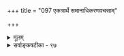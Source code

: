 +++
title = "097 एकत्रार्थे समानाधिकरणवचसाम्"

+++
<details><summary>मूलम्</summary>

एकत्रार्थे समानाधिकरणवचसां वृत्तिरुक्ता ततोऽत्र स्थाप्ये तत्तन्निमित्ते प्रसजति हि भिदा धर्मिणोऽपीति चेन्न ।  
नेतव्यं लक्ष्मवाक्यं प्रतिपदनुगुणं साऽत्र सिद्धा विशिष्टे व्युत्पत्तेस्तादृशत्वाद्भवति तु विहतेः क्वापि भिन्नं विशेष्यम् ॥ ९७ ॥
</details>

<details><summary>सर्वाङ्कषटीका - ९७</summary>

अयि भोः ! भेदवासनादूषितान्तःकरणं त्वां कथं वयं बोधयेम ? अथापि पुनः प्रयतामहे कारुण्या- त्कथंचिदिति वदत आशयमुपवर्ण्य समाधत्ते - एकत्रेत्यादि । **समानाधिकरणवचसाम्** = 'नीलमुत्पलम्' इत्यादिसमानाधिकरणवाक्यानाम् एकत्र **अर्थे** = एकस्मिन् वस्तुनि **वृत्तिः** = बोधनम् **उक्ता** = यद्यप्युक्ता । परन्तु **ततः** = तस्मादेव **अत्र** = : प्रकृते एकस्मिन् विशेष्ये **तत्तन्निमित्ते** = तत्तत्पदप्रवृत्तिनिमित्तभूतधर्मे स्थाप्ये, तदा धर्मिणः **अपि** = विशेष्यस्यापि **भिदा** = भेदः प्रसजति हि । विशेषणं नाम व्यावर्तकम् । एवञ्च पदद्वये - नैकार्थाभिधाने हि पदद्वयप्रवृत्तिनिमित्तयोः भेदावश्यंभावात् पदद्वयं विशेष्यं द्रव्यं विभजेदेव, अथवा विशेषणयोस्सांकर्यमनिवार्यम् । अतः नीलमुत्पलमित्युक्ते हि नीलत्वमुत्पलत्वं च नैकत्र स्याताम् । अतो नीलत्वं रक्ताद्विशेष्यं व्यावर्तयति, उत्पलत्वं च घटान्नीलं व्यावर्तयति । तावन्मात्रं तयोः फलम् । न तु तयोरेकाधिकरणवृत्तित्वम्, सांकर्यप्रसंगात् । भिन्नप्रवृत्तिनिमित्तानामित्यादेरपि पदानां प्रवृत्तौ निमित्तभेदं वदति । न तु वस्तुनि धर्मद्वयसत्ताम् । 'एकस्मिन्नर्थे' इत्यनेन हि एकत्वमात्रे पर्यवसानं लभ्यते । अतः प्रवृत्तिनिमित्तयोस्त्यागेन द्रव्यैक्यमात्रबोधने पर्यवसानमेव सामानाधिकरण्यफलमिति निर्धर्मकमेकं वस्तु सामानाधिकरण्येन बोध्यते ॥ 

इति चेन्न । कुतः ? **लक्ष्मवाक्यम्** = लक्षणवाक्यं हि **प्रतिपदनुगुणम्** = लक्ष्यविषयकं ज्ञानं तेन यथा भवेत्, तथा नेतव्यम्, लक्ष्यज्ञानार्थत्वाल्लक्षणस्य । **अत्र** = प्रकृते **सा** = लक्ष्यप्रतिपत्तिः **विशिष्टे** = विशिष्ट एव सिद्धा, लोके नियमेन लक्ष्यस्य लक्षणाश्रयत्वात् । **व्युत्पत्तेः** = लक्षणवाक्येन बोधनक्रमस्य तादृशत्वात्। लक्ष्यतावच्छेदकसमनियतं हि लक्षणमुच्यते; यत्र गोत्वम्, तत्र सास्नादिमत्त्वम्; यत्र सास्नादिमत्त्वम्, तत्र गोत्वमिति । एवं सति 'सास्नादिमान् गौः' इति वाक्येन गोत्वरहितम्, सास्नादिरहितं किञ्चिद्द्रव्यं तेन 

321. 

1 

1 

649 

[ नानाधर्मविशिष्टैकवस्त्वभिधाने विरोधाभावः ] 

नानाधर्मप्रणाड्या बहुभिरपि पदैर्धर्मिणोऽत्रैक्यसिद्धौ 

नान्योन्याधारतैक्ये प्रसजत उचितज्ञापनैकप्रवृत्तेः । 



वाक्येन बोध्यत इति कथने किं रोदितव्यम्, उत हसितव्यम्? ननु विशेषणानां व्यावर्तकत्वाद्विशेष्यं भिद्येत, छिद्येत वा । किं कर्तुं शक्यत इति चेत्, अतीव भ्रान्तोऽसि निर्विशेषवादिन् ! नीलमित्यनीलाद्व्यावृत्तिं वदति । उत्पलमिति घटादिव्यावृत्तिं वदति । व्यावृत्तिं वदतीत्यस्य पदार्थमेव भिनत्तीति न ह्यर्थः । किन्तु बुद्धौ तदितरेभ्यो विलक्षणं प्रदर्शयतीत्यर्थः । न तु द्रव्यमेव भिनत्ति । उत्पलपदं हि नीलोत्पलं रक्तोत्पलं च 'बोधयति । नीलमिति विशेषणकथने रक्तात् वैलक्षण्यसिद्धिः । उत्पलपदेन नीलपटादिभ्यो वैलक्षण्यसिद्धिः । नीलत्वविशिष्टे उत्पलत्वसत्त्वे, उत्पलत्वविशिष्टे, नीलत्वसत्त्वे वा सांकर्याद्यापादनं तु शब्दार्थप्रत्ययानां सांकर्यकृतः भ्रम एव । इदमपि पूर्वमेव (जड. 10) समाहितम् । अत एव सामानाधिकरण्यलक्षणविवरणक्लेशोऽपि भ्रममूलः आग्रहमूलो वा भवतैव निर्णेयम् । शब्दानामेकस्मिन्नर्थे वर्तनमेकविशेष्यकबोधजनकत्वमेव स्वरसं, संप्रतिपन्नं च । तदेतत्समनन्तरश्लोके स्पष्टीभविष्यति । तर्हि ' खण्डो मुण्डो गौः' इत्यादावपि विरुद्धा धर्मा एकत्र स्युरित्यत्र वैलक्षण्यं वक्ति - **क्वापि** = कुत्रचित् 'खण्डो मुण्डो गौः' इत्यादौ **विहतेः** = खण्डत्वमुण्डत्वयोर्विरोधात् विशेष्यं तु गवादिकं भिन्नं भवति । गौरिति जातावेकत्वम् । अतोऽविरुद्धविशेषणानि एकत्रानेकधर्मवत्तां बोधयेयुरिति न कश्चिद्विरोधः ॥ ९७ ॥
</details>
